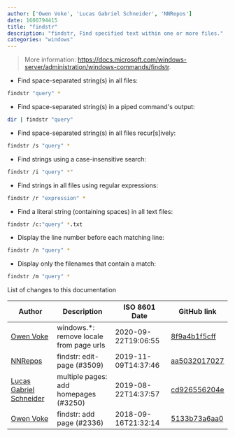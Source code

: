 ```yaml
---
author: ['Owen Voke', 'Lucas Gabriel Schneider', 'NNRepos']
date: 1600794415
title: "findstr"
description: "findstr, Find specified text within one or more files."
categories: "windows"
---
```

> More information: <https://docs.microsoft.com/windows-server/administration/windows-commands/findstr>.

- Find space-separated string(s) in all files:

```bash
findstr "query" *
```

- Find space-separated string(s) in a piped command's output:

```bash
dir | findstr "query"
```

- Find space-separated string(s) in all files recur[s]ively:

```bash
findstr /s "query" *
```

- Find strings using a case-insensitive search:

```bash
findstr /i "query" *"
```

- Find strings in all files using regular expressions:

```bash
findstr /r "expression" *
```

- Find a literal string (containing spaces) in all text files:

```bash
findstr /c:"query" *.txt
```

- Display the line number before each matching line:

```bash
findstr /n "query" *
```

- Display only the filenames that contain a match:

```bash
findstr /m "query" *
```
List of changes to this documentation


Author | Description | ISO 8601 Date | GitHub link
------|-----|-----|-----
[Owen Voke](mailto:development@voke.dev) | windows.*: remove locale from page urls | 2020-09-22T19:06:55 | [8f9a4b1f5cff](https://github.com/tldr-pages/tldr/commit/8f9a4b1f5cff138652665e9756a1a13466029fed)
[NNRepos](mailto:45516943+NNRepos@users.noreply.github.com) | findstr: edit-page (#3509) | 2019-11-09T14:37:46 | [aa5032017027](https://github.com/tldr-pages/tldr/commit/aa5032017027e585c5f41eeabda4a4d01e4989f1)
[Lucas Gabriel Schneider](mailto:lucas.schneider@sap.com) | multiple pages: add homepages (#3250) | 2019-08-22T14:37:57 | [cd926556204e](https://github.com/tldr-pages/tldr/commit/cd926556204e9b8d34858b141886c675e8e0b83a)
[Owen Voke](mailto:owzie123@gmail.com) | findstr: add page (#2336) | 2018-09-16T21:32:14 | [5133b73a6aa0](https://github.com/tldr-pages/tldr/commit/5133b73a6aa07ffe357872c336d5d2c7ec090efe)


